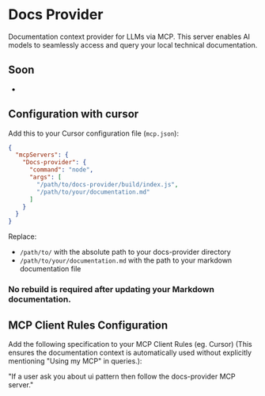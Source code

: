 # Docs Provider

Documentation context provider for LLMs via MCP. This server enables AI models to seamlessly access and query your local technical documentation.

## Soon
-

## Configuration with cursor

Add this to your Cursor configuration file (`mcp.json`):

```json
{
  "mcpServers": {
    "Docs-provider": {
      "command": "node",
      "args": [
        "/path/to/docs-provider/build/index.js",
        "/path/to/your/documentation.md"
      ]
    }
  }
}
```

Replace:
- `/path/to/` with the absolute path to your docs-provider directory
- `/path/to/your/documentation.md` with the path to your markdown documentation file 
### No rebuild is required after updating your Markdown documentation.

## MCP Client Rules Configuration

Add the following specification to your MCP Client Rules (eg. Cursor) (This ensures the documentation context is automatically used without explicitly mentioning "Using my MCP" in queries.):

"If a user ask you about ui pattern then follow the docs-provider MCP server."
